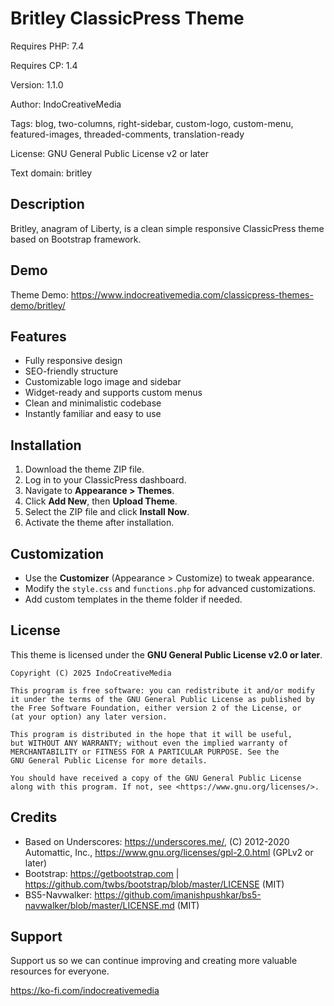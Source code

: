 # Britley ClassicPress Theme

Requires PHP: 7.4

Requires CP: 1.4

Version: 1.1.0

Author: IndoCreativeMedia

Tags: blog, two-columns, right-sidebar, custom-logo, custom-menu, featured-images, threaded-comments, translation-ready

License: GNU General Public License v2 or later

Text domain: britley

## Description
Britley, anagram of Liberty, is a clean simple responsive ClassicPress theme based on Bootstrap framework.

## Demo
Theme Demo: https://www.indocreativemedia.com/classicpress-themes-demo/britley/

## Features
- Fully responsive design
- SEO-friendly structure
- Customizable logo image and sidebar
- Widget-ready and supports custom menus
- Clean and minimalistic codebase
- Instantly familiar and easy to use

## Installation
1. Download the theme ZIP file.
2. Log in to your ClassicPress dashboard.
3. Navigate to **Appearance > Themes**.
4. Click **Add New**, then **Upload Theme**.
5. Select the ZIP file and click **Install Now**.
6. Activate the theme after installation.

## Customization
- Use the **Customizer** (Appearance > Customize) to tweak appearance.
- Modify the `style.css` and `functions.php` for advanced customizations.
- Add custom templates in the theme folder if needed.

## License
This theme is licensed under the **GNU General Public License v2.0 or later**.

```
Copyright (C) 2025 IndoCreativeMedia

This program is free software: you can redistribute it and/or modify
it under the terms of the GNU General Public License as published by
the Free Software Foundation, either version 2 of the License, or
(at your option) any later version.

This program is distributed in the hope that it will be useful,
but WITHOUT ANY WARRANTY; without even the implied warranty of
MERCHANTABILITY or FITNESS FOR A PARTICULAR PURPOSE. See the
GNU General Public License for more details.

You should have received a copy of the GNU General Public License
along with this program. If not, see <https://www.gnu.org/licenses/>.
```

## Credits
* Based on Underscores: https://underscores.me/, (C) 2012-2020 Automattic, Inc., https://www.gnu.org/licenses/gpl-2.0.html (GPLv2 or later)
* Bootstrap: https://getbootstrap.com | https://github.com/twbs/bootstrap/blob/master/LICENSE (MIT)
* BS5-Navwalker: https://github.com/imanishpushkar/bs5-navwalker/blob/master/LICENSE.md (MIT)

## Support
Support us so we can continue improving and creating more valuable resources for everyone.

https://ko-fi.com/indocreativemedia

